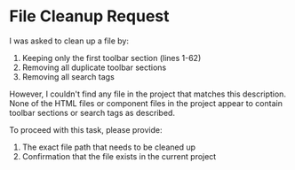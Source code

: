 # File Cleanup Request

I was asked to clean up a file by:
1. Keeping only the first toolbar section (lines 1-62)
2. Removing all duplicate toolbar sections
3. Removing all search tags

However, I couldn't find any file in the project that matches this description. None of the HTML files or component files in the project appear to contain toolbar sections or search tags as described.

To proceed with this task, please provide:
1. The exact file path that needs to be cleaned up
2. Confirmation that the file exists in the current project

